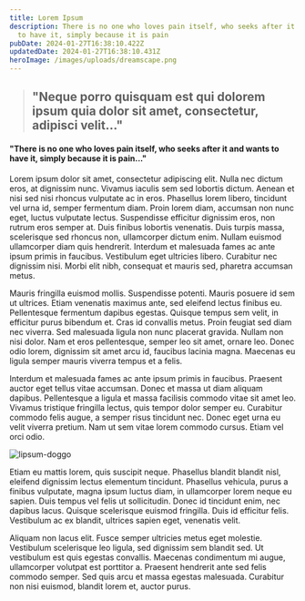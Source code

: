 ```yaml
---
title: Lorem Ipsum
description: There is no one who loves pain itself, who seeks after it and wants
  to have it, simply because it is pain
pubDate: 2024-01-27T16:38:10.422Z
updatedDate: 2024-01-27T16:38:10.431Z
heroImage: /images/uploads/dreamscape.png
---
```

> ## "Neque porro quisquam est qui dolorem ipsum quia dolor sit amet, consectetur, adipisci velit..."

#### "There is no one who loves pain itself, who seeks after it and wants to have it, simply because it is pain..."

Lorem ipsum dolor sit amet, consectetur adipiscing elit. Nulla nec dictum eros, at dignissim nunc. Vivamus iaculis sem sed lobortis dictum. Aenean et nisi sed nisi rhoncus vulputate ac in eros. Phasellus lorem libero, tincidunt vel urna id, semper fermentum diam. Proin lorem diam, accumsan non nunc eget, luctus vulputate lectus. Suspendisse efficitur dignissim eros, non rutrum eros semper at. Duis finibus lobortis venenatis. Duis turpis massa, scelerisque sed rhoncus non, ullamcorper dictum enim. Nullam euismod ullamcorper diam quis hendrerit. Interdum et malesuada fames ac ante ipsum primis in faucibus. Vestibulum eget ultricies libero. Curabitur nec dignissim nisi. Morbi elit nibh, consequat et mauris sed, pharetra accumsan metus.



Mauris fringilla euismod mollis. Suspendisse potenti. Mauris posuere id sem ut ultrices. Etiam venenatis maximus ante, sed eleifend lectus finibus eu. Pellentesque fermentum dapibus egestas. Quisque tempus sem velit, in efficitur purus bibendum et. Cras id convallis metus. Proin feugiat sed diam nec viverra. Sed malesuada ligula non nunc placerat gravida. Nullam non nisi dolor. Nam et eros pellentesque, semper leo sit amet, ornare leo. Donec odio lorem, dignissim sit amet arcu id, faucibus lacinia magna. Maecenas eu ligula semper mauris viverra tempus et a felis.



Interdum et malesuada fames ac ante ipsum primis in faucibus. Praesent auctor eget tellus vitae accumsan. Donec et massa ut diam aliquam dapibus. Pellentesque a ligula et massa facilisis commodo vitae sit amet leo. Vivamus tristique fringilla lectus, quis tempor dolor semper eu. Curabitur commodo felis augue, a semper risus tincidunt nec. Donec eget urna eu velit viverra pretium. Nam ut sem vitae lorem commodo cursus. Etiam vel orci odio.

![lipsum-doggo](/images/uploads/lorem-doggo.jpg "Image from unsplash")

Etiam eu mattis lorem, quis suscipit neque. Phasellus blandit blandit nisl, eleifend dignissim lectus elementum tincidunt. Phasellus vehicula, purus a finibus vulputate, magna ipsum luctus diam, in ullamcorper lorem neque eu sapien. Duis tempus vel felis ut sollicitudin. Donec id tincidunt enim, nec dapibus lacus. Quisque scelerisque euismod fringilla. Duis id efficitur felis. Vestibulum ac ex blandit, ultrices sapien eget, venenatis velit.



Aliquam non lacus elit. Fusce semper ultricies metus eget molestie. Vestibulum scelerisque leo ligula, sed dignissim sem blandit sed. Ut vestibulum est quis egestas convallis. Maecenas condimentum mi augue, ullamcorper volutpat est porttitor a. Praesent hendrerit ante sed felis commodo semper. Sed quis arcu et massa egestas malesuada. Curabitur non nisi euismod, blandit lorem et, auctor purus.